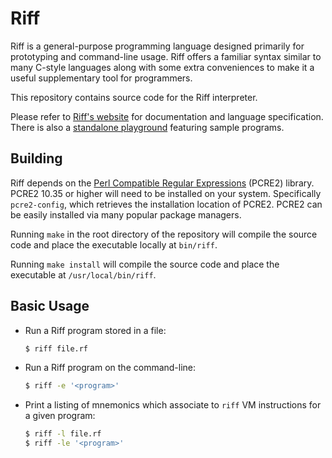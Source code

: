 # Riff

Riff is a general-purpose programming language designed primarily for
prototyping and command-line usage. Riff offers a familiar syntax
similar to many C-style languages along with some extra conveniences
to make it a useful supplementary tool for programmers.

This repository contains source code for the Riff interpreter.

Please refer to [Riff's website](https://riff.cx) for documentation
and language specification. There is also a [standalone
playground](https://riff.run) featuring sample programs.

## Building

Riff depends on the [Perl Compatible Regular
Expressions](http://pcre.org) (PCRE2) library. PCRE2 10.35 or higher
will need to be installed on your system. Specifically `pcre2-config`,
which retrieves the installation location of PCRE2.  PCRE2 can be
easily installed via many popular package managers.

Running `make` in the root directory of the repository will compile
the source code and place the executable locally at `bin/riff`.

Running `make install` will compile the source code and place the
executable at `/usr/local/bin/riff`.

## Basic Usage

- Run a Riff program stored in a file:

    ```bash
    $ riff file.rf
    ```

- Run a Riff program on the command-line:

    ```bash
    $ riff -e '<program>'
    ```

- Print a listing of mnemonics which associate to `riff` VM
  instructions for a given program:
  
    ```bash
    $ riff -l file.rf
    $ riff -le '<program>'
    ```
